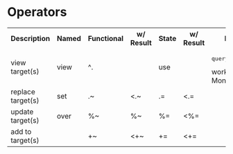 Operators
=========

<table>
<tr>
  <th>Description</th>
  <th>Named</th>
  <th>Functional</th>
  <th>w/ Result</th>
  <th>State</th>
  <th>w/ Result</th>
  <th>Notes</th>
</tr>
<tr>
  <td>view target(s)</td>
  <td>view</td>
  <td>^.</td>
  <td/>
  <td>use</td>
  <td/>
  <td><pre>query</pre> works on MonadReader</td>
</tr>
<tr>
  <td>replace target(s)</td>
  <td>set</td>
  <td>.~</td>
  <td>&lt;.~</td>
  <td>.=</td>
  <td>&lt;.=</td>
</tr>
<tr>
  <td>update target(s)</td>
  <td>over</td>
  <td>%~</td>
  <td>%~</td>
  <td>%=</td>
  <td>&lt;%=</td>
</tr>
<tr>
  <td>add to target(s)</td>
  <td/>
  <td>+~</td>
  <td>&lt;+~</td>
  <td>+=</td>
  <td>&lt;+=</td>
</tr>
</table>